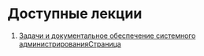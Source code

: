 # Доступные лекции

1. [Задачи и документальное обеспечение системного администрированияСтраница](/lectures/tasks_docu_sys_admin.md)
